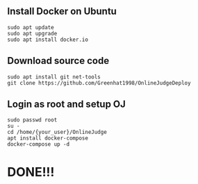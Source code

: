 ## Install Docker on Ubuntu  
    
    sudo apt update
    sudo apt upgrade
    sudo apt install docker.io
    
## Download source code
    
    sudo apt install git net-tools
    git clone https://github.com/Greenhat1998/OnlineJudgeDeploy
   
## Login as root and setup OJ
    
    sudo passwd root
    su -
    cd /home/{your_user}/OnlineJudge
    apt install docker-compose
    docker-compose up -d
    
# DONE!!!
